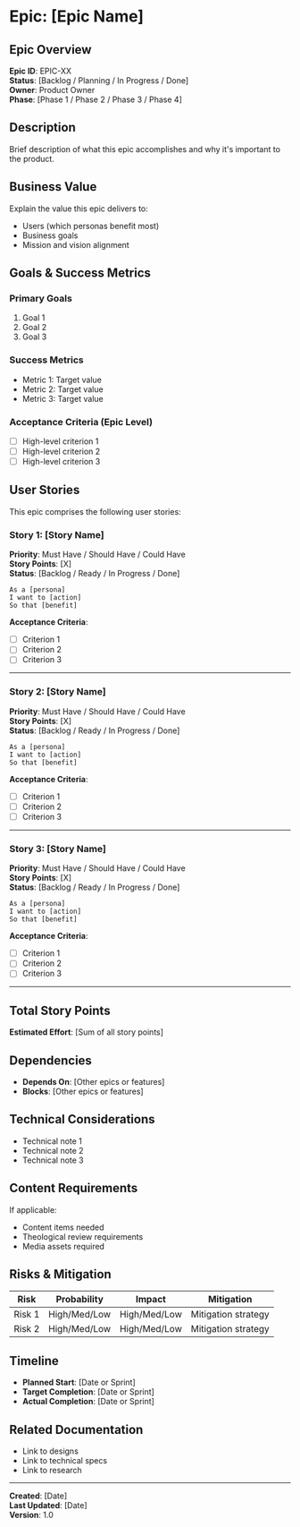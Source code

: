 # Epic: [Epic Name]

## Epic Overview
**Epic ID**: EPIC-XX  
**Status**: [Backlog / Planning / In Progress / Done]  
**Owner**: Product Owner  
**Phase**: [Phase 1 / Phase 2 / Phase 3 / Phase 4]

## Description
Brief description of what this epic accomplishes and why it's important to the product.

## Business Value
Explain the value this epic delivers to:
- Users (which personas benefit most)
- Business goals
- Mission and vision alignment

## Goals & Success Metrics
### Primary Goals
1. Goal 1
2. Goal 2
3. Goal 3

### Success Metrics
- Metric 1: Target value
- Metric 2: Target value
- Metric 3: Target value

### Acceptance Criteria (Epic Level)
- [ ] High-level criterion 1
- [ ] High-level criterion 2
- [ ] High-level criterion 3

## User Stories
This epic comprises the following user stories:

### Story 1: [Story Name]
**Priority**: Must Have / Should Have / Could Have  
**Story Points**: [X]  
**Status**: [Backlog / Ready / In Progress / Done]

```
As a [persona]
I want to [action]
So that [benefit]
```

**Acceptance Criteria**:
- [ ] Criterion 1
- [ ] Criterion 2
- [ ] Criterion 3

---

### Story 2: [Story Name]
**Priority**: Must Have / Should Have / Could Have  
**Story Points**: [X]  
**Status**: [Backlog / Ready / In Progress / Done]

```
As a [persona]
I want to [action]
So that [benefit]
```

**Acceptance Criteria**:
- [ ] Criterion 1
- [ ] Criterion 2
- [ ] Criterion 3

---

### Story 3: [Story Name]
**Priority**: Must Have / Should Have / Could Have  
**Story Points**: [X]  
**Status**: [Backlog / Ready / In Progress / Done]

```
As a [persona]
I want to [action]
So that [benefit]
```

**Acceptance Criteria**:
- [ ] Criterion 1
- [ ] Criterion 2
- [ ] Criterion 3

---

## Total Story Points
**Estimated Effort**: [Sum of all story points]

## Dependencies
- **Depends On**: [Other epics or features]
- **Blocks**: [Other epics or features]

## Technical Considerations
- Technical note 1
- Technical note 2
- Technical note 3

## Content Requirements
If applicable:
- Content items needed
- Theological review requirements
- Media assets required

## Risks & Mitigation
| Risk | Probability | Impact | Mitigation |
|------|-------------|--------|------------|
| Risk 1 | High/Med/Low | High/Med/Low | Mitigation strategy |
| Risk 2 | High/Med/Low | High/Med/Low | Mitigation strategy |

## Timeline
- **Planned Start**: [Date or Sprint]
- **Target Completion**: [Date or Sprint]
- **Actual Completion**: [Date or Sprint]

## Related Documentation
- Link to designs
- Link to technical specs
- Link to research

---

**Created**: [Date]  
**Last Updated**: [Date]  
**Version**: 1.0
